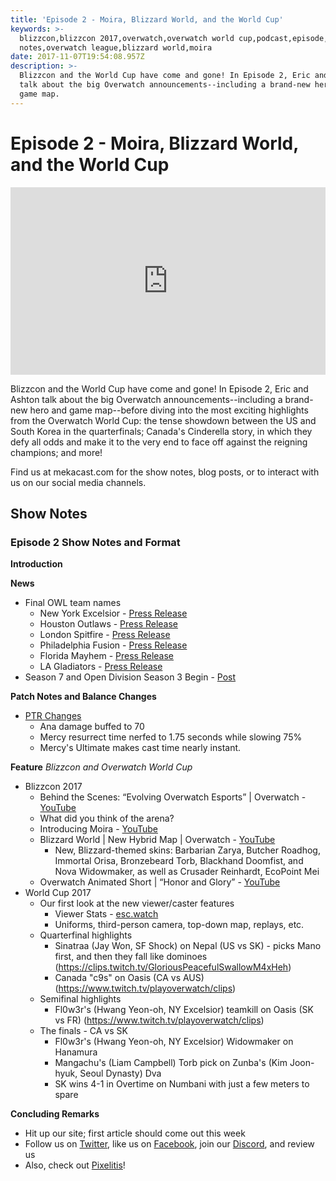 ```yaml
---
title: 'Episode 2 - Moira, Blizzard World, and the World Cup'
keywords: >-
  blizzcon,blizzcon 2017,overwatch,overwatch world cup,podcast,episode,news,show
  notes,overwatch league,blizzard world,moira
date: 2017-11-07T19:54:08.957Z
description: >-
  Blizzcon and the World Cup have come and gone! In Episode 2, Eric and Ashton
  talk about the big Overwatch announcements--including a brand-new hero and
  game map.
---
```

# Episode 2 - Moira, Blizzard World, and the World Cup

<iframe width="100%" height="300" scrolling="no" frameborder="no" src="https://w.soundcloud.com/player/?url=https%3A//api.soundcloud.com/tracks/352479803&amp;color=%23ff5500&amp;auto_play=false&amp;hide_related=false&amp;show_comments=true&amp;show_user=true&amp;show_reposts=false&amp;show_teaser=true&amp;visual=true"></iframe>

Blizzcon and the World Cup have come and gone! In Episode 2, Eric and Ashton talk about the big Overwatch announcements--including a brand-new hero and game map--before diving into the most exciting highlights from the Overwatch World Cup: the tense showdown between the US and South Korea in the quarterfinals; Canada's Cinderella story, in which they defy all odds and make it to the very end to face off against the reigning champions; and more!

Find us at mekacast.com for the show notes, blog posts, or to interact with us on our social media channels.

## Show Notes

### Episode 2 Show Notes and Format

**Introduction**

**News**
 * Final OWL team names
   * New York Excelsior - [Press Release](http://blizz.ly/NYXL)
   * Houston Outlaws - [Press Release](https://overwatchleague.com/en-us/news/21164551)
   * London Spitfire - [Press Release](https://overwatchleague.com/en-us/news/21173802)
   * Philadelphia Fusion - [Press Release](https://overwatchleague.com/en-us/news/21173803)
   * Florida Mayhem - [Press Release](https://overwatchleague.com/en-us/news/21173801)
   * LA Gladiators - [Press Release](https://overwatchleague.com/en-us/news/21184890)
 * Season 7 and Open Division Season 3 Begin - [Post](https://playoverwatch.com/en-us/blog/21173548)

**Patch Notes and Balance Changes**
 * [PTR Changes](https://blizztrack.com/patch_notes/overwatch_ptr/41031)
   * Ana damage buffed to 70
   * Mercy resurrect time nerfed to 1.75 seconds while slowing 75%
   * Mercy's Ultimate makes cast time nearly instant.

**Feature** _Blizzcon and Overwatch World Cup_
 * Blizzcon 2017
   * Behind the Scenes: “Evolving Overwatch Esports” | Overwatch - [YouTube](https://youtu.be/AUPExXBfS1s)
   * What did you think of the arena?
   * Introducing Moira - [YouTube](https://www.youtube.com/watch?v=8tLopqeL9s8)
   * Blizzard World | New Hybrid Map | Overwatch - [YouTube](https://www.youtube.com/watch?v=Ii3Hce3_fOw)
     * New, Blizzard-themed skins: Barbarian Zarya, Butcher Roadhog, Immortal Orisa, Bronzebeard Torb, Blackhand Doomfist, and Nova Widowmaker, as well as Crusader Reinhardt, EcoPoint Mei
   * Overwatch Animated Short | “Honor and Glory” - [YouTube](https://www.youtube.com/watch?v=sQfk5HykiEk)
 * World Cup 2017
   * Our first look at the new viewer/caster features  
     * Viewer Stats - [esc.watch](https://esc.watch/tournaments/ow/overwatch-world-cup-2017)
     * Uniforms, third-person camera, top-down map, replays, etc.
   * Quarterfinal highlights
     * Sinatraa (Jay Won, SF Shock) on Nepal (US vs SK) - picks Mano first, and then they fall like dominoes (https://clips.twitch.tv/GloriousPeacefulSwallowM4xHeh)
     * Canada "c9s" on Oasis (CA vs AUS) (https://www.twitch.tv/playoverwatch/clips)
   * Semifinal highlights
     * Fl0w3r's (Hwang Yeon-oh, NY Excelsior) teamkill on Oasis (SK vs FR) (https://www.twitch.tv/playoverwatch/clips)
   * The finals - CA vs SK
     * Fl0w3r's (Hwang Yeon-oh, NY Excelsior) Widowmaker on Hanamura
     * Mangachu's (Liam Campbell) Torb pick on Zunba's (Kim Joon-hyuk, Seoul Dynasty) Dva
     * SK wins 4-1 in Overtime on Numbani with just a few meters to spare

**Concluding Remarks**
  * Hit up our site; first article should come out this week
  * Follow us on [Twitter](https://twitter.com/MEKAcast), like us on [Facebook](https://fb.me/mekacast/), join our [Discord](https://discord.gg/VFG9Cug), and review us
  * Also, check out [Pixelitis](http://pixelitis.io/)!
